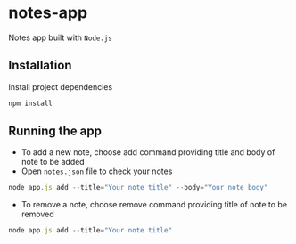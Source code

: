 # notes-app

Notes app built with `Node.js`

## Installation

Install project dependencies

```JavaScript
npm install
```

## Running the app

* To add a new note, choose add command providing title and body of note to be added
* Open `notes.json` file to check your notes

```JavaScript
node app.js add --title="Your note title" --body="Your note body"
```

* To remove a note, choose remove command providing title of note to be removed

```JavaScript
node app.js add --title="Your note title"
```

